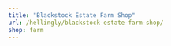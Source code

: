 ```yaml
---
title: "Blackstock Estate Farm Shop"
url: /hellingly/blackstock-estate-farm-shop/
shop: farm
---
```

